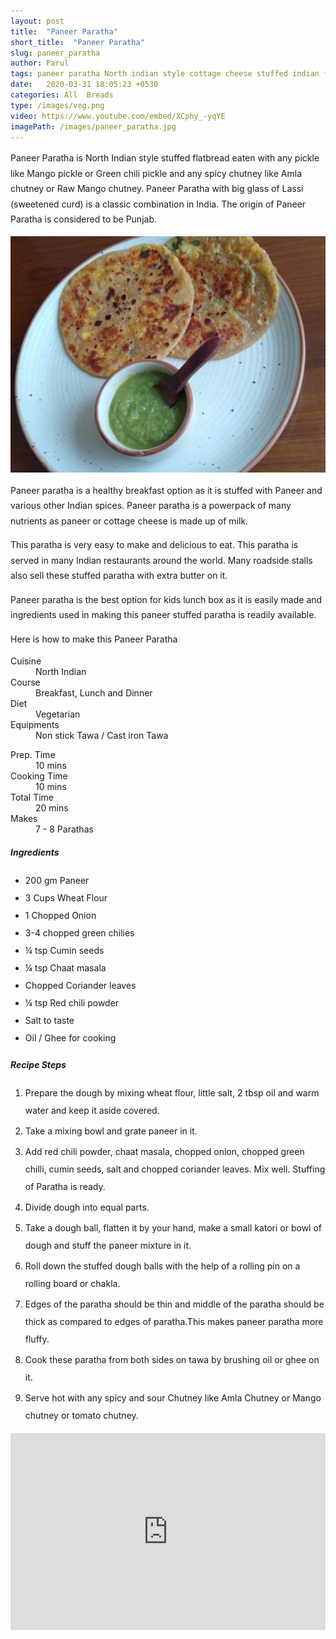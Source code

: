 ```yaml
---
layout: post
title:  "Paneer Paratha"
short_title:  "Paneer Paratha"
slug: paneer_paratha
author: Parul
tags: paneer paratha North indian style cottage cheese stuffed indian flatbread spicy paneer stuffed paratha punjabi paneer paratha how to make fluffy and crispy Paneer paratha Paneer recipies powerpack of many nutrients Classic style Paneer Paratha kids tiffin kids lunchboxes lunch dinner breakfast dhabha style foodyindianmom
date:   2020-03-31 18:05:23 +0530
categories: All  Breads
type: /images/veg.png
video: https://www.youtube.com/embed/XCphy_-yqYE
imagePath: /images/paneer_paratha.jpg
---
```

<p class="text-justify" style="line-height: 175%;">
Paneer Paratha is North Indian style stuffed flatbread eaten with any pickle like Mango pickle or Green chili pickle and any spicy chutney like Amla chutney or Raw Mango chutney. Paneer Paratha with big glass of Lassi (sweetened curd) is a classic combination in India. The origin of Paneer Paratha is considered to be Punjab.
</p>

<div class="row">
    <div class="col-md-12"><img src="../images/paneer_paratha.jpg" alt="" class="rounded img-fluid mb-2"></div>
</div>

<p class="text-justify" style="line-height: 175%;">
Paneer paratha is a healthy breakfast option as it is stuffed with Paneer and various other Indian spices. Paneer paratha is a powerpack of many nutrients as paneer or cottage cheese is made up of milk.
</p>

<p class="text-justify" style="line-height: 175%;">
This paratha is very easy to make and delicious to eat. This paratha is served in many Indian restaurants around the world. Many roadside stalls also sell these stuffed paratha with extra butter on it.
</p>

<p class="text-justify" style="line-height: 175%;">
Paneer paratha is the best option for kids lunch box as it is easily made and ingredients used in making this paneer stuffed paratha is readily available.
</p>

<p class="text-justify" style="line-height: 175%;">
Here is how to make this Paneer Paratha
</p>

<div class="row">
    <div class="col-md-6">
        <dl class="row">
            <dt class="col-sm-4">Cuisine</dt><dd class="col-sm-7">North Indian</dd>
            <dt class="col-sm-4">Course</dt><dd class="col-sm-7">Breakfast, Lunch and Dinner</dd>
            <dt class="col-sm-4">Diet</dt><dd class="col-sm-7">Vegetarian</dd>
            <dt class="col-sm-4">Equipments</dt><dd class="col-sm-7">Non stick Tawa / Cast iron Tawa</dd>
        </dl>
    </div>
    <div class="col-md-6">
        <dl class="row">
            <dt class="col-sm-5">Prep. Time</dt><dd class="col-sm-7">10 mins</dd>
            <dt class="col-sm-5">Cooking Time</dt><dd class="col-sm-7">10 mins</dd>
            <dt class="col-sm-5">Total Time</dt><dd class="col-sm-7">20 mins</dd>
            <dt class="col-sm-5">Makes</dt><dd class="col-sm-7">7 - 8 Parathas</dd>
        </dl>
    </div>
</div>

<div class="recipe-section-divider"></div>
<div class="row" id="ingredients">
    <div class="col-md-12"><h5 class="font-weight-bold">Ingredients</h5></div>
</div>
<div class="row">
    <div class="col-md-12">
        <ul class="post-list" style="line-height: 200%">
            <li>200 gm Paneer</li>
            <li>3 Cups Wheat Flour</li>
            <li>1 Chopped Onion</li>
            <li>3-4 chopped green chilies</li>
            <li>¼ tsp Cumin seeds</li>
            <li>¼ tsp Chaat masala</li>
            <li>Chopped Coriander leaves</li>
            <li>¼ tsp Red chili powder</li>
            <li>Salt to taste</li>
            <li>Oil / Ghee for cooking</li>
        </ul>
    </div>
</div>

<div class="recipe-section-divider"></div>
<div class="row" id="recipe">
    <div class="col-md-12"><h5 class="font-weight-bold">Recipe Steps</h5></div>
</div>
<div class="row">
    <div class="col-md-12">
        <ol class="post-list text-justify" style="line-height: 200%">
            <li style="margin-bottom:5px;">Prepare the dough by mixing wheat flour, little salt, 2 tbsp oil and warm water and keep it aside covered.</li>
            <li style="margin-bottom:5px;">Take a mixing bowl and grate paneer in it.</li>
            <li style="margin-bottom:5px;">Add red chili powder, chaat masala, chopped onion, chopped green chilli, cumin seeds, salt and chopped coriander leaves. Mix well. Stuffing of Paratha is ready.</li>
            <li style="margin-bottom:5px;">Divide dough into equal parts.</li>
            <li style="margin-bottom:5px;">Take a dough ball, flatten it by your hand, make a small katori or bowl of dough and stuff the paneer mixture in it.</li>
            <li style="margin-bottom:5px;">Roll down the stuffed dough balls with the help of a rolling pin on a rolling board or chakla.</li>
            <li style="margin-bottom:5px;">Edges of the paratha should be thin and middle of the paratha should be thick as compared to edges of paratha.This makes paneer paratha more fluffy.</li>
            <li style="margin-bottom:5px;">Cook these paratha from both sides on tawa by brushing oil or ghee on it.</li>
            <li style="margin-bottom:5px;">Serve hot with any spicy and sour Chutney like Amla Chutney or Mango chutney or tomato chutney.</li>
        </ol>
    </div>
</div>
<div class="row" id="video">
    <div class="col-md-12">
        <div class="embed-responsive embed-responsive-16by9">
            <iframe width="100%" height="315" src="https://www.youtube.com/embed/XCphy_-yqYE" frameborder="0" allow="accelerometer; autoplay; encrypted-media; gyroscope; picture-in-picture" allowfullscreen></iframe>
        </div>
    </div>
</div>
<br>
